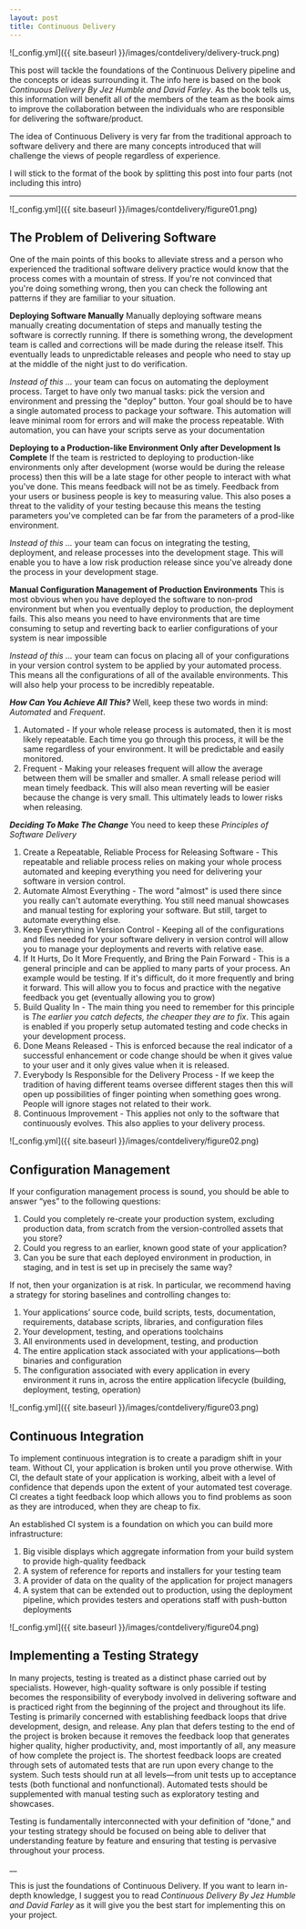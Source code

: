 ```yaml
---
layout: post
title: Continuous Delivery
---
```


![_config.yml]({{ site.baseurl }}/images/contdelivery/delivery-truck.png)

This post will tackle the foundations of the Continuous Delivery pipeline and the concepts or ideas surrounding it. The info here is based on the book *Continuous Delivery By Jez Humble and David Farley*. As the book tells us, this information will benefit all of the members of the team as the book aims to improve the collaboration between the individuals who are responsible for delivering the software/product.

The idea of Continuous Delivery is very far from the traditional approach to software delivery and there are many concepts introduced that will challenge the views of people regardless of experience.

I will stick to the format of the book by splitting this post into four parts (not including this intro)

___


![_config.yml]({{ site.baseurl }}/images/contdelivery/figure01.png)

## The Problem of Delivering Software

One of the main points of this books to alleviate stress and a person who experienced the traditional software delivery practice would know that the process comes with a mountain of stress.
If you're not convinced that you're doing something wrong, then you can check the following ant patterns if they are familiar to your situation.

**Deploying Software Manually**
Manually deploying software means manually creating documentation of steps and manually testing the software is correctly running. If there is something wrong, the development team is called and corrections will be made during the release itself. This eventually leads to unpredictable releases and people who need to stay up at the middle of the night just to do verification.

*Instead of this ...* your team can focus on automating the deployment process. Target to have only two manual tasks: pick the version and environment and pressing the "deploy" button. Your goal should be to have a single automated process to package your software. This automation will leave minimal room for errors and will make the process repeatable. With automation, you can have your scripts serve as your documentation

**Deploying to a Production-like Environment Only after Development Is Complete**
If the team is restricted to deploying to production-like environments only after development (worse would be during the release process) then this will be a late stage for other people to interact with what you've done. This means feedback will not be as timely. Feedback from your users or business people is key to measuring value. This also poses a threat to the validity of your testing because this means the testing parameters you've completed can be far from the parameters of a prod-like environment.

*Instead of this ...* your team can focus on integrating the testing, deployment, and release processes into the development stage. This will enable you to have a low risk production release since you've already done the process in your development stage.

**Manual Configuration Management of Production Environments**
This is most obvious when you have deployed the software to non-prod environment but when you eventually deploy to production, the deployment fails. This also means you need to have environments that are time consuming to setup and reverting back to earlier configurations of your system is near impossible

*Instead of this ...* your team can focus on placing all of your configurations in your version control system to be applied by your automated process. This means all the configurations of all of the available environments. This will also help your process to be incredibly repeatable.

**_How Can You Achieve All This?_**
Well, keep these two words in mind: *Automated* and *Frequent*.

1. Automated - If your whole release process is automated, then it is most likely repeatable. Each time you go through this process, it will be the same regardless of your environment. It will be predictable and easily monitored.
2. Frequent - Making your releases frequent will allow the average between them will be smaller and smaller. A small release period will mean timely feedback. This will also mean reverting will be easier because the change is very small. This ultimately leads to lower risks when releasing.

**_Deciding To Make The Change_**
You need to keep these *Principles of Software Delivery*

1. Create a Repeatable, Reliable Process for Releasing Software - This repeatable and reliable process relies on making your whole process automated and keeping everything you need for delivering your software in version control.
2. Automate Almost Everything - The word "almost" is used there since you really can't automate everything. You still need manual showcases and manual testing for exploring your software. But still, target to automate everything else.
3. Keep Everything in Version Control - Keeping all of the configurations and files needed for your software delivery in version control will allow you to manage your deployments and reverts with relative ease.
4. If It Hurts, Do It More Frequently, and Bring the Pain Forward - This is a general principle and can be applied to many parts of your process. An example would be testing. If it's difficult, do it more frequently and bring it forward. This will allow you to focus and practice with the negative feedback you get (eventually allowing you to grow)
5. Build Quality In - The main thing you need to remember for this principle is *The earlier you catch defects, the cheaper they are to fix*. This again is enabled if you properly setup automated testing and code checks in your development process.
6. Done Means Released - This is enforced because the real indicator of a successful enhancement or code change should be when it gives value to your user and it only gives value when it is released.
7. Everybody Is Responsible for the Delivery Process - If we keep the tradition of having different teams oversee different stages then this will open up possibilities of finger pointing when something goes wrong. People will ignore stages not related to their work.
8. Continuous Improvement - This applies not only to the software that continuously evolves. This also applies to your delivery process.

![_config.yml]({{ site.baseurl }}/images/contdelivery/figure02.png)

## Configuration Management

If your configuration management process is sound, you should be able to answer “yes” to the following questions:
1. Could you completely re-create your production system, excluding production data, from scratch from the version-controlled assets that you store?
2. Could you regress to an earlier, known good state of your application?
3. Can you be sure that each deployed environment in production, in staging, and in test is set up in precisely the same way?

If not, then your organization is at risk. In particular, we recommend having a strategy for storing baselines and controlling changes to:
1. Your applications’ source code, build scripts, tests, documentation, requirements, database scripts, libraries, and configuration files
2. Your development, testing, and operations toolchains
3. All environments used in development, testing, and production
4. The entire application stack associated with your applications—both binaries and configuration
5. The configuration associated with every application in every environment it runs in, across the entire application lifecycle (building, deployment, testing, operation)

![_config.yml]({{ site.baseurl }}/images/contdelivery/figure03.png)

## Continuous Integration

To implement continuous integration is to create a paradigm shift in your team. Without CI, your application is broken until you prove otherwise. With CI, the default state of your application is working, albeit with a level of confidence that depends upon the extent of your automated test coverage. CI creates a tight feedback loop which allows you to find problems as soon as they are introduced, when they are cheap to fix.

An established CI system is a foundation on which you can build more infrastructure:
1. Big visible displays which aggregate information from your build system to provide high-quality feedback
2. A system of reference for reports and installers for your testing team
3. A provider of data on the quality of the application for project managers
4. A system that can be extended out to production, using the deployment pipeline, which provides testers and operations staff with push-button deployments

![_config.yml]({{ site.baseurl }}/images/contdelivery/figure04.png)

## Implementing a Testing Strategy

In many projects, testing is treated as a distinct phase carried out by specialists. However, high-quality software is only possible if testing becomes the responsibility of everybody involved in delivering software and is practiced right from the beginning of the project and throughout its life. Testing is primarily concerned with establishing feedback loops that drive development, design, and release. Any plan that defers testing to the end of the project is broken because it removes the feedback loop that generates higher quality, higher productivity, and, most importantly of all, any measure of how complete the project is. The shortest feedback loops are created through sets of automated tests that are run upon every change to the system. Such tests should run at all levels—from unit tests up to acceptance tests (both functional and nonfunctional). Automated tests should be supplemented with manual testing such as exploratory testing and showcases.

Testing is fundamentally interconnected with your definition of “done,” and your testing strategy should be focused on being able to deliver that understanding feature by feature and ensuring that testing is pervasive throughout your process.

__

This is just the foundations of Continuous Delivery. If you want to learn in-depth knowledge, I suggest you to read *Continuous Delivery By Jez Humble and David Farley* as it will give you the best start for implementing this on your project.
